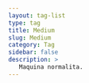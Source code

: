 ```yaml
---
layout: tag-list
type: tag
title: Medium
slug: Medium
category: Tag
sidebar: false
description: >
   Maquina normalita.
---
```


